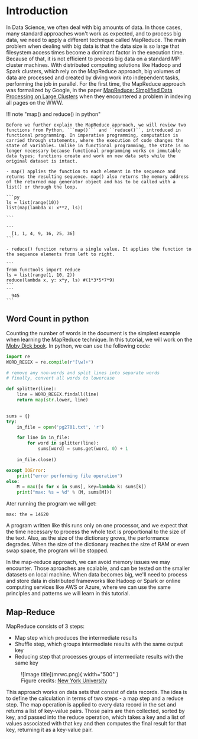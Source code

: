 # Introduction

In Data Science, we often deal with big amounts of data. In those cases, many standard approaches won't work as expected, and to process big data, we need to apply a different technique called MapReduce. The main problem when dealing with big data is that the data size is so large that filesystem access times become a dominant factor in the execution time. Because of that, it is not efficient to process big data on a standard MPI cluster machines. With distributed computing solutions  like Hadoop and Spark clusters, which rely on the MapReduce approach, big volumes of data are processed and created by diving work into independent tasks, performing the job in parallel. For the first time, the MapReduce approach was formalized by Google, in the paper [MapReduce: Simplified Data Processing on Large Clusters](https://static.googleusercontent.com/media/research.google.com/en//archive/mapreduce-osdi04.pdf) when they encountered a problem in indexing all pages on the WWW. 

!!! note "map() and reduce() in python"

    Before we further explain the MapReduce approach, we will review two functions from Python, ```map()``` and ``reduce()``, introduced in functional programming. In imperative programming, computation is carried through statements, where the execution of code changes the state of variables. Unlike in functional programming, the state is no longer necessary because functional programming works on immutable data types; functions create and work on new data sets while the original dataset is intact. 

    - map() applies the function to each element in the sequence and returns the resulting sequence. map() also returns the memory address of the returned map generator object and has to be called with a list() or through the loop. 

    ```py 
    ls = list(range(10))
    list(map(lambda x: x**2, ls))

    ```

    ```
      [1, 1, 4, 9, 16, 25, 36]
    ```

    - reduce() function returns a single value. It applies the function to the sequence elements from left to right. 

    ```
    from functools import reduce
    ls = list(range(1, 10, 2))
    reduce(lambda x, y: x*y, ls) #(1*3*5*7*9)
    ```
    ```
      945
    ```


## Word Count in python

Counting the number of words in the document is the simplest example when learning the MapReduce technique. In this tutorial, we will work on the [Moby Dick book](https://nyu-cds.github.io/python-bigdata/files/pg2701.txt). In python, we can use the following code:

```py title="word_count.py"
import re
WORD_REGEX = re.compile(r"[\w]+")

# remove any non-words and split lines into separate words
# finally, convert all words to lowercase

def splitter(line):
    line = WORD_REGEX.findall(line)
    return map(str.lower, line)

    
sums = {}
try:
    in_file = open('pg2701.txt', 'r')

    for line in in_file:
        for word in splitter(line):
            sums[word] = sums.get(word, 0) + 1
                 
    in_file.close()

except IOError:
    print("error performing file operation")
else:
    M = max([x for x in sums], key=lambda k: sums[k])
    print("max: %s = %d" % (M, sums[M]))

```
Ater running the program we will get:

```max: the = 14620```

A program written like this runs only on one processor, and we expect that the time necessary to process the whole text is proportional to the size of the text. Also, as the size of the dictionary grows, the performance degrades. When the size of the dictionary reaches the size of RAM or even swap space, the program will be stopped.  

In the map-reduce approach, we can avoid memory issues we may encounter.  Those aproaches are scalable, and can be tested on the smaller datasets on local machine. When data becomes big, we'll need to process and store data in distributed frameworks like Hadoop or  Spark or online computing services like AWS or Azure, where we can use the same principles and patterns we will learn in this tutorial. 

## Map-Reduce

MapReduce consists of 3 steps:

- Map step which produces the intermediate results
- Shuffle step, which groups intermediate results with the same output key
- Reducing step that processes groups of intermediate results with the same key

<figure markdown>
![Image title](mrwc.png){ width="500" }
<figcaption> Figure credits:  <a href="https://nyu-cds.github.io/python-bigdata/02-mapreduce/">New York University</a> </figcaption>
</figure>

This approach works on data sets that consist of data records. The idea is to define the calculation in terms of two steps - a map step and a reduce step. The map operation is applied to every data record in the set and returns a list of key-value pairs. Those pairs are then collected, sorted by key, and passed into the reduce operation, which takes a key and a list of values associated with that key and then computes the final result for that key, returning it as a key-value pair.